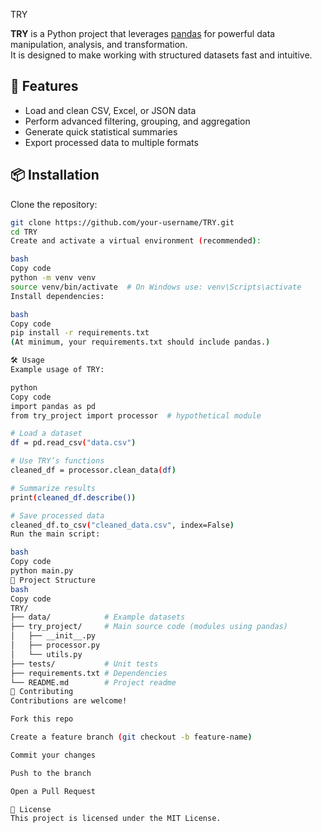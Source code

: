  TRY

**TRY** is a Python project that leverages [pandas](https://pandas.pydata.org/) for powerful data manipulation, analysis, and transformation.  
It is designed to make working with structured datasets fast and intuitive.

## 🚀 Features
- Load and clean CSV, Excel, or JSON data
- Perform advanced filtering, grouping, and aggregation
- Generate quick statistical summaries
- Export processed data to multiple formats

## 📦 Installation

Clone the repository:

```bash
git clone https://github.com/your-username/TRY.git
cd TRY
Create and activate a virtual environment (recommended):

bash
Copy code
python -m venv venv
source venv/bin/activate  # On Windows use: venv\Scripts\activate
Install dependencies:

bash
Copy code
pip install -r requirements.txt
(At minimum, your requirements.txt should include pandas.)

🛠 Usage
Example usage of TRY:

python
Copy code
import pandas as pd
from try_project import processor  # hypothetical module

# Load a dataset
df = pd.read_csv("data.csv")

# Use TRY’s functions
cleaned_df = processor.clean_data(df)

# Summarize results
print(cleaned_df.describe())

# Save processed data
cleaned_df.to_csv("cleaned_data.csv", index=False)
Run the main script:

bash
Copy code
python main.py
📂 Project Structure
bash
Copy code
TRY/
├── data/            # Example datasets
├── try_project/     # Main source code (modules using pandas)
│   ├── __init__.py
│   ├── processor.py
│   └── utils.py
├── tests/           # Unit tests
├── requirements.txt # Dependencies
└── README.md        # Project readme
🤝 Contributing
Contributions are welcome!

Fork this repo

Create a feature branch (git checkout -b feature-name)

Commit your changes

Push to the branch

Open a Pull Request

📜 License
This project is licensed under the MIT License.
